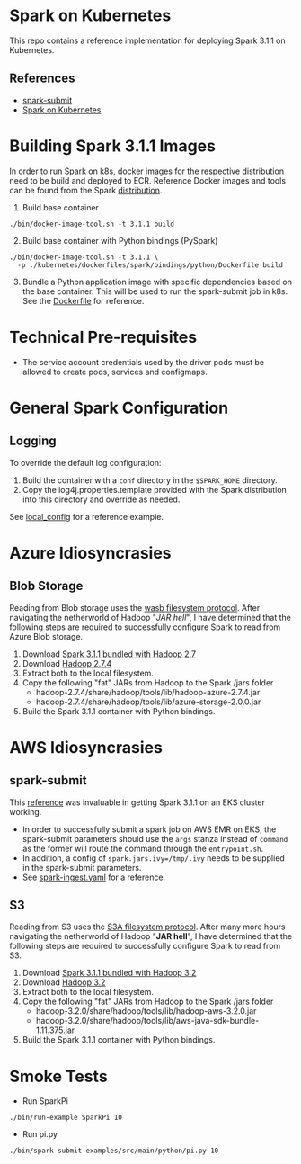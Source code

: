 # Spark on Kubernetes
This repo contains a reference implementation for deploying Spark 3.1.1
on Kubernetes.

## References
- [spark-submit](http://spark.apache.org/docs/latest/submitting-applications.html)
- [Spark on Kubernetes](http://spark.apache.org/docs/latest/running-on-kubernetes.html)

# Building Spark 3.1.1 Images
In order to run Spark on k8s, docker images for the respective distribution
need to be build and deployed to ECR. Reference Docker images and tools
can be found from the Spark [distribution](https://spark.apache.org/downloads.html).

1. Build base container
```shell
./bin/docker-image-tool.sh -t 3.1.1 build
```
2. Build base container with Python bindings (PySpark)
```shell
./bin/docker-image-tool.sh -t 3.1.1 \
  -p ./kubernetes/dockerfiles/spark/bindings/python/Dockerfile build
```
3. Bundle a Python application image with specific dependencies based on 
   the base container. This will be used to run the spark-submit job in 
   k8s. See the [Dockerfile](./Dockerfile) for reference.

# Technical Pre-requisites

- The service account credentials used by the driver pods must be allowed 
  to create pods, services and configmaps.

# General Spark Configuration

## Logging
To override the default log configuration:

1. Build the container with a `conf` directory in the `$SPARK_HOME`
   directory.
2. Copy the log4j.properties.template provided with the Spark distribution
   into this directory and override as needed.

See [local_config](./local_config/log4j.properties) for a reference example.

# Azure Idiosyncrasies

## Blob Storage
Reading from Blob storage uses the [wasb filesystem protocol](https://github.com/hning86/articles/blob/master/hadoopAndWasb.md).
After navigating the netherworld of Hadoop "*JAR hell*", I have determined
that the following steps are required to successfully configure Spark to 
read from Azure Blob storage.

1. Download [Spark 3.1.1 bundled with Hadoop 2.7](https://spark.apache.org/downloads.html)
2. Download [Hadoop 2.7.4](https://archive.apache.org/dist/hadoop/common/)
3. Extract both to the local filesystem.
4. Copy the following "fat" JARs from Hadoop to the Spark /jars folder
    - hadoop-2.7.4/share/hadoop/tools/lib/hadoop-azure-2.7.4.jar
    - hadoop-2.7.4/share/hadoop/tools/lib/azure-storage-2.0.0.jar
5. Build the Spark 3.1.1 container with Python bindings.

# AWS Idiosyncrasies

## spark-submit
This [reference](https://stackoverflow.com/a/66657993) was invaluable in
getting Spark 3.1.1 on an EKS cluster working.

- In order to successfully submit a spark job on AWS EMR on EKS, the 
  spark-submit parameters should use the `args` stanza instead of `command`
  as the former will route the command through the `entrypoint.sh`. 
- In addition, a config of `spark.jars.ivy=/tmp/.ivy` needs to be supplied
  in the spark-submit parameters.
- See [spark-ingest.yaml](../../eks/pods/spark-ingest.yaml) for a reference. 

## S3
Reading from S3 uses the [S3A filesystem protocol](https://hadoop.apache.org/docs/current2/hadoop-aws/tools/hadoop-aws/index.html).
After many more hours navigating the netherworld of Hadoop "**JAR hell**", 
I have determined that the following steps are required to successfully 
configure Spark to read from S3.

1. Download [Spark 3.1.1 bundled with Hadoop 3.2](https://spark.apache.org/downloads.html)
2. Download [Hadoop 3.2](https://archive.apache.org/dist/hadoop/common/)
3. Extract both to the local filesystem.
4. Copy the following "fat" JARs from Hadoop to the Spark /jars folder
    - hadoop-3.2.0/share/hadoop/tools/lib/hadoop-aws-3.2.0.jar
    - hadoop-3.2.0/share/hadoop/tools/lib/aws-java-sdk-bundle-1.11.375.jar
5. Build the Spark 3.1.1 container with Python bindings.

# Smoke Tests
- Run SparkPi
```shell
./bin/run-example SparkPi 10
```
- Run pi.py
```shell
./bin/spark-submit examples/src/main/python/pi.py 10
```
